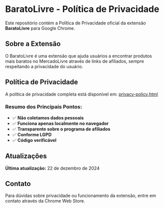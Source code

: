 # BaratoLivre - Política de Privacidade

Este repositório contém a Política de Privacidade oficial da extensão **BaratoLivre** para Google Chrome.

## Sobre a Extensão

O BaratoLivre é uma extensão que ajuda usuários a encontrar produtos mais baratos no MercadoLivre através de links de afiliados, sempre respeitando a privacidade do usuário.

## Política de Privacidade

A política de privacidade completa está disponível em: [privacy-policy.html](privacy-policy.html)

### Resumo dos Principais Pontos:

-   ✅ **Não coletamos dados pessoais**
-   ✅ **Funciona apenas localmente no navegador**
-   ✅ **Transparente sobre o programa de afiliados**
-   ✅ **Conforme LGPD**
-   ✅ **Código verificável**

## Atualizações

**Última atualização:** 22 de dezembro de 2024

## Contato

Para dúvidas sobre privacidade ou funcionamento da extensão, entre em contato através da Chrome Web Store.

